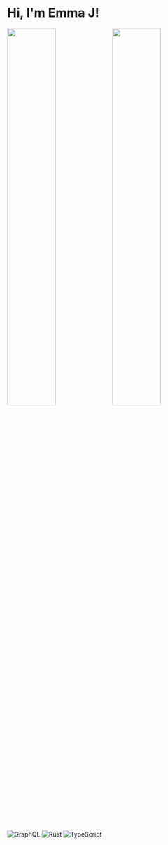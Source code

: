 # Hi, I'm Emma J!

<img align="left" width="47%" src="https://github-readme-stats.vercel.app/api?username=EJunger&show_icons=true&theme=cobalt"/>
<img align="left" width="47%" src="https://github-readme-stats.vercel.app/api/top-langs/?username=EJunger&theme=cobalt&layout=compact&exclude_repo=COMP3104&langs_count=rust&)](https://github.com/anuraghazra/github-readme-stats"/>

![GraphQL](https://img.shields.io/badge/-GraphQL-E10098?style=for-the-badge&logo=graphql&logoColor=white)
![Rust](https://img.shields.io/badge/rust-%23000000.svg?style=for-the-badge&logo=rust&logoColor=white)
![TypeScript](https://img.shields.io/badge/typescript-%23007ACC.svg?style=for-the-badge&logo=typescript&logoColor=white)


